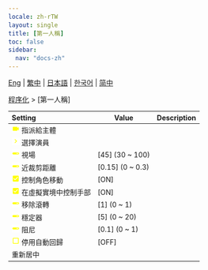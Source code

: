 ```yaml
---
locale: zh-rTW
layout: single
title: [第一人稱]
toc: false
sidebar:
  nav: "docs-zh"
---
```

[Eng](/dancexr/menu/2025.4/motion/first_person) | [繁中](/tw/dancexr/menu/2025.4/motion/first_person) | [日本語](/jp/dancexr/menu/2025.4/motion/first_person) | [한국어](/kr/dancexr/menu/2025.4/motion/first_person) | [简中](/zh/dancexr/menu/2025.4/motion/first_person)

[程序化](../menu#程序化) > [第一人稱]



| Setting | Value | Description |
| :--- | --- | :--- |
|<nobr> ![videocam icon](/images/icon/ic_videocam.png)  指派給主體</nobr>|| 
|<nobr> ![chevron icon](/images/icon/ic_chevron.png)  選擇演員</nobr>|  |  |
|<nobr> ![slider icon](/images/icon/ic_slider.png)  視場</nobr>| [45] (30 ~ 100) | 
|<nobr> ![slider icon](/images/icon/ic_slider.png)  近裁剪距離</nobr>| [0.15] (0 ~ 0.3) | 
|<nobr> ![check_on icon](/images/icon/ic_check_on.png)  控制角色移動</nobr>| [ON] | 
|<nobr> ![check_on icon](/images/icon/ic_check_on.png)  在虛擬實境中控制手部</nobr>| [ON] | 
|<nobr> ![slider icon](/images/icon/ic_slider.png)  移除滾轉</nobr>| [1] (0 ~ 1) | 
|<nobr> ![slider icon](/images/icon/ic_slider.png)  穩定器</nobr>| [5] (0 ~ 20) | 
|<nobr> ![slider icon](/images/icon/ic_slider.png)  阻尼</nobr>| [0.1] (0 ~ 1) | 
|<nobr> ![check_off icon](/images/icon/ic_check_off.png)  停用自動回歸</nobr>| [OFF] | 
|<nobr> 重新居中</nobr>|| 
